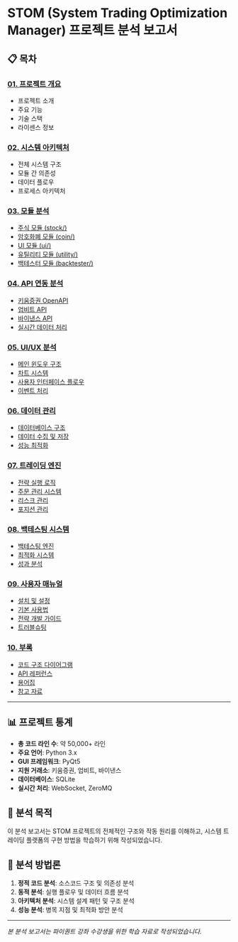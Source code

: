 # STOM (System Trading Optimization Manager) 프로젝트 분석 보고서

## 📋 목차

### [01. 프로젝트 개요](01_Overview/project_overview.md)
- 프로젝트 소개
- 주요 기능
- 기술 스택
- 라이센스 정보

### [02. 시스템 아키텍처](02_Architecture/system_architecture.md)
- 전체 시스템 구조
- 모듈 간 의존성
- 데이터 플로우
- 프로세스 아키텍처

### [03. 모듈 분석](03_Modules/modules_analysis.md)
- [주식 모듈 (stock/)](03_Modules/stock_module.md)
- [암호화폐 모듈 (coin/)](03_Modules/coin_module.md)
- [UI 모듈 (ui/)](03_Modules/ui_module.md)
- [유틸리티 모듈 (utility/)](03_Modules/utility_module.md)
- [백테스터 모듈 (backtester/)](03_Modules/backtester_module.md)

### [04. API 연동 분석](04_APIs/api_integration.md)
- [키움증권 OpenAPI](04_APIs/kiwoom_api.md)
- [업비트 API](04_APIs/upbit_api.md)
- [바이낸스 API](04_APIs/binance_api.md)
- [실시간 데이터 처리](04_APIs/realtime_data.md)

### [05. UI/UX 분석](05_UI_Analysis/ui_analysis.md)
- [메인 윈도우 구조](05_UI_Analysis/main_window.md)
- [차트 시스템](05_UI_Analysis/chart_system.md)
- [사용자 인터페이스 플로우](05_UI_Analysis/ui_flow.md)
- [이벤트 처리](05_UI_Analysis/event_handling.md)

### [06. 데이터 관리](06_Data_Management/data_management.md)
- [데이터베이스 구조](06_Data_Management/database_structure.md)
- [데이터 수집 및 저장](06_Data_Management/data_collection.md)
- [성능 최적화](06_Data_Management/performance_optimization.md)

### [07. 트레이딩 엔진](07_Trading_Engine/trading_engine.md)
- [전략 실행 로직](07_Trading_Engine/strategy_execution.md)
- [주문 관리 시스템](07_Trading_Engine/order_management.md)
- [리스크 관리](07_Trading_Engine/risk_management.md)
- [포지션 관리](07_Trading_Engine/position_management.md)

### [08. 백테스팅 시스템](08_Backtesting/backtesting_system.md)
- [백테스팅 엔진](08_Backtesting/backtest_engine.md)
- [최적화 시스템](08_Backtesting/optimization_system.md)
- [성과 분석](08_Backtesting/performance_analysis.md)

### [09. 사용자 매뉴얼](09_Manual/user_manual.md)
- [설치 및 설정](09_Manual/installation_setup.md)
- [기본 사용법](09_Manual/basic_usage.md)
- [전략 개발 가이드](09_Manual/strategy_development.md)
- [트러블슈팅](09_Manual/troubleshooting.md)

### [10. 부록](10_Appendix/appendix.md)
- [코드 구조 다이어그램](10_Appendix/code_diagrams.md)
- [API 레퍼런스](10_Appendix/api_reference.md)
- [용어집](10_Appendix/glossary.md)
- [참고 자료](10_Appendix/references.md)

---

## 📊 프로젝트 통계

- **총 코드 라인 수**: 약 50,000+ 라인
- **주요 언어**: Python 3.x
- **GUI 프레임워크**: PyQt5
- **지원 거래소**: 키움증권, 업비트, 바이낸스
- **데이터베이스**: SQLite
- **실시간 처리**: WebSocket, ZeroMQ

## 🎯 분석 목적

이 분석 보고서는 STOM 프로젝트의 전체적인 구조와 작동 원리를 이해하고, 시스템 트레이딩 플랫폼의 구현 방법을 학습하기 위해 작성되었습니다.

## 📝 분석 방법론

1. **정적 코드 분석**: 소스코드 구조 및 의존성 분석
2. **동적 분석**: 실행 플로우 및 데이터 흐름 분석
3. **아키텍처 분석**: 시스템 설계 패턴 및 구조 분석
4. **성능 분석**: 병목 지점 및 최적화 방안 분석

---

*본 분석 보고서는 파이퀀트 강좌 수강생을 위한 학습 자료로 작성되었습니다.* 